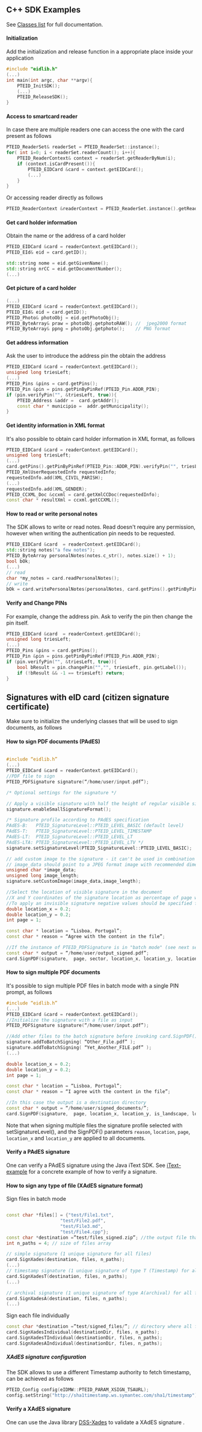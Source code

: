 ## C++ SDK Examples
See [Classes list](./annotated.html)  for full documentation.

#### Initialization
 Add the initialization and release function in a appropriate place inside your application
```cpp
#include "eidlib.h"
(...)
int main(int argc, char **argv){
	PTEID_InitSDK();
	(...)
	PTEID_ReleaseSDK();
}
```

#### Access to smartcard reader
In case there are multiple readers one can access the one with the card present as follows
```cpp
PTEID_ReaderSet& readerSet = PTEID_ReaderSet::instance();
for( int i=0; i < readerSet.readerCount(); i++){
	PTEID_ReaderContext& context = readerSet.getReaderByNum(i);
	if (context.isCardPresent()){
		PTEID_EIDCard &card = context.getEIDCard();
		(...)
	}
}
```

Or accessing reader directly as follows
```cpp
PTEID_ReaderContext &readerContext = PTEID_ReaderSet.instance().getReader();
```

#### Get card holder information
Obtain the name or the address of a card holder
```cpp
PTEID_EIDCard &card = readerContext.getEIDCard();
PTEID_EId& eid = card.getID();

std::string nome = eid.getGivenName();
std::string nrCC = eid.getDocumentNumber();
(...)
```
#### Get picture of a card holder

```cpp
(...)
PTEID_EIDCard &card = readerContext.getEIDCard();
PTEID_EId& eid = card.getID();
PTEID_Photo& photoObj = eid.getPhotoObj();
PTEID_ByteArray& praw = photoObj.getphotoRAW();	//  jpeg2000 format
PTEID_ByteArray& ppng = photoObj.getphoto();	// PNG format
```

#### Get address information
Ask the user to introduce the address pin the obtain the address
```cpp
PTEID_EIDCard &card = readerContext.getEIDCard();
unsigned long triesLeft;
(...)
PTEID_Pins &pins = card.getPins();
PTEID_Pin &pin = pins.getPinByPinRef(PTEID_Pin.ADDR_PIN);	
if (pin.verifyPin("", &triesLeft, true)){
	PTEID_Address &addr =  card.getAddr();
	const char * municipio =  addr.getMunicipality();
}
```

#### Get identity information in XML format
It's also possible to obtain card holder information in XML format, as follows
```cpp
PTEID_EIDCard &card = readerContext.getEIDCard();
unsigned long triesLeft;
(...)
card.getPins().getPinByPinRef(PTEID_Pin::ADDR_PIN).verifyPin("", triesLeft, true);
PTEID_XmlUserRequestedInfo requestedInfo;
requestedInfo.add(XML_CIVIL_PARISH); 
(...) 
requestedInfo.add(XML_GENDER); 
PTEID_CCXML_Doc &ccxml = card.getXmlCCDoc(requestedInfo);
const char * resultXml = ccxml.getCCXML();
```

#### How to read or write personal notes
The SDK allows to write or read notes. Read doesn't require any permission, however when writing the authentication pin needs to be requested.
```cpp
PTEID_EIDCard &card  = readerContext.getEIDCard();
std::string notes("a few notes");
PTEID_ByteArray personalNotes(notes.c_str(), notes.size() + 1);
bool bOk;
(...)
// read
char *my_notes = card.readPersonalNotes(); 
// write
bOk = card.writePersonalNotes(personalNotes, card.getPins().getPinByPinRef(PTEID_Pin.AUTH_PIN)); 
```


#### Verify and Change PINs
For example, change the address pin. Ask to verify the pin then change the pin itself. 
```cpp
PTEID_EIDCard &card  = readerContext.getEIDCard();
unsigned long triesLeft;
(...)
PTEID_Pins &pins = card.getPins();
PTEID_Pin &pin = pins.getPinByPinRef(PTEID_Pin.ADDR_PIN);	
if (pin.verifyPin("", &triesLeft, true)){
	bool bResult = pin.changePin("","", triesLeft, pin.getLabel());
	if (!bResult && -1 == triesLeft) return;
}

```

## Signatures with eID card (citizen signature certificate)
Make sure to initialize the underlying classes that will be used to sign documents, as follows
#### How to sign PDF documents (PAdES)
```cpp

#include “eidlib.h”
(...)
PTEID_EIDCard &card = readerContext.getEIDCard();
//PDF file to sign
PTEID_PDFSignature signature(“/home/user/input.pdf”);

/* Optional settings for the signature */

// Apply a visible signature with half the height of regular visible signatures
signature.enableSmallSignatureFormat();  

/* Signature profile according to PAdES specification
PAdES-B:   PTEID_SignatureLevel::PTEID_LEVEL_BASIC (default level)
PAdES-T:   PTEID_SignatureLevel::PTEID_LEVEL_TIMESTAMP
PAdES-LT:  PTEID_SignatureLevel::PTEID_LEVEL_LT
PAdES-LTA: PTEID_SignatureLevel::PTEID_LEVEL_LTV */
signature.setSignatureLevel(PTEID_SignatureLevel::PTEID_LEVEL_BASIC);

// add custom image to the signature - it can't be used in combination with enableSmallSignatureFormat() method
// image_data should point to a JPEG format image with recommended dimensions 351x77 px
unsigned char *image_data;
unsigned long image_length;
signature.setCustomImage(image_data,image_length);

//Select the location of visible signature in the document
//X and Y coordinates of the signature location as percentage of page width and height [0-1]
//To apply an invisible signature negative values should be specified for both parameters, e.g. -1
double location_x = 0.2;
double location_y = 0.2;
int page = 1;

const char * location = “Lisboa, Portugal”;
const char * reason = “Agree with the content in the file”;

//If the instance of PTEID_PDFSignature is in "batch mode" (see next section) output should have the output directory path instead of a file path
const char * output = “/home/user/output_signed.pdf”;
card.SignPDF(signature,  page, sector, location_x, location_y, location, reason, output_file);

```

#### How to sign multiple PDF documents
It's possible to sign multiple PDF files in batch mode with a single PIN prompt, as follows
```cpp
#include “eidlib.h”
(...)
PTEID_EIDCard &card = readerContext.getEIDCard();
//Initialize the signature with a file as input
PTEID_PDFSignature signature(“/home/user/input.pdf”);

//Add other files to the batch signature before invoking card.SignPDF()
signature.addToBatchSigning( “Other_File.pdf” );
signature.addToBatchSigning( “Yet_Another_FILE.pdf” );
(...)

double location_x = 0.2;
double location_y = 0.2;
int page = 1;

const char * location = “Lisboa, Portugal”;
const char * reason = “I agree with the content in the file”;

//In this case the output is a destination directory
const char * output = “/home/user/signed_documents/”;
card.SignPDF(signature,  page, location_x, location_y, is_landscape, location, reason, output_file);

```
Note that when signing multiple files the signature profile selected with setSignatureLevel(), and the SignPDF() parameters `reason`, `location`, `page`, `location_x` and `location_y` are applied to all documents.

#### Verify a PAdES signature 

One can verify a PAdES signature using the Java iText SDK.
See [iText-example](https://github.com/itext/i7js-samples/tree/master/publications/signatures/src/test/java/com/itextpdf/samples/signatures/chapter05) for a concrete example of how to verify a signature.


#### How to sign any type of file (XAdES signature format)
Sign files in batch mode
```cpp

const char *files[] = {"test/File1.txt", 
					"test/File2.pdf", 
					"test/File3.md", 
					"test/File4.cpp"};
const char *destination =”test/files_signed.zip”; //the output file that will contain all signatures 
int n_paths = 4; // size of files array

// simple signature (1 unique signature for all files)
card.SignXades(destination, files, n_paths); 
(...)
// timestamp signature (1 unique signature of type T (Timestamp) for all files)
card.SignXadesT(destination, files, n_paths); 
(...)

// archival signature (1 unique signature of type A(archival) for all files)
card.SignXadesA(destination, files, n_paths); 
(...)

```
Sign each file individually 

```cpp
const char *destination =”test/signed_files/”; // directory where all files will be saved
card.SignXadesIndividual(destinationDir, files, n_paths);
card.SignXadesTIndividual(destinationDir, files, n_paths);
card.SignXadesAIndividual(destinationDir, files, n_paths);

```
##### XAdES signature configuration
The SDK allows to use a different Timestamp authority to fetch timestamp, can be achieved as follows
```cpp
PTEID_Config config(eIDMW::PTEID_PARAM_XSIGN_TSAURL);
config.setString("http://sha1timestamp.ws.symantec.com/sha1/timestamp");
```

#### Verify a XAdES signature

One can use the Java library [DSS-Xades](https://github.com/esig/dss/tree/master/dss-xades)  to validate a XAdES signature  .
